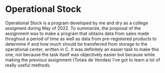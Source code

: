 # Operational Stock

  Operational Stock is a program developed by me and dry as a college assigment during May of 2022. To summarize, the proposal of the assignment was to make a program that obtains data from sales made throghout a period of time as well as data from pre-registered products to determine if and how much should be transferred from storage to the operational center, written in C.
  It was definitely an easier task to make this one, not because the task itself was objectively easier but because while making the previous assignment (Totais de Vendas) I've got to learn a lot of really useful methods.
